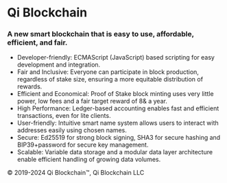 # Qi Blockchain
### A new smart blockchain that is easy to use, affordable, efficient, and fair.


- Developer-friendly: ECMAScript (JavaScript) based scripting for easy development and integration.
- Fair and Inclusive: Everyone can participate in block production, regardless of stake size, ensuring a more equitable distribution of rewards.
- Efficient and Economical: Proof of Stake block minting uses very little power, low fees and a fair target reward of 8& a year.
- High Performance: Ledger-based accounting enables fast and efficient transactions, even for lite clients.
- User-friendly: Intuitive smart name system allows users to interact with addresses easily using chosen names.
- Secure: Ed25519 for strong block signing, SHA3 for secure hashing and BIP39+password for secure key management.
- Scalable: Variable data storage and a modular data layer architecture enable efficient handling of growing data volumes.

  
© 2019-2024 Qi Blockchain™, Qi Blockchain LLC
